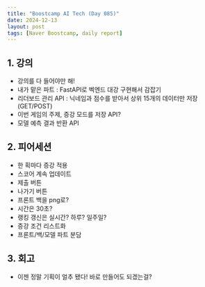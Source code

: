 ```yaml
---
title: "Boostcamp AI Tech (Day 085)"
date: 2024-12-13
layout: post
tags: [Naver Boostcamp, daily report]
---
```

## 1. 강의
- 강의를 다 들어야만 해!
- 내가 맡은 파트 : FastAPI로 벡엔드 대강 구현해서 감잡기
- 리더보드 관리 API : 닉네임과 점수를 받아서 상위 15개의 데이터만 저장 (GET/POST)
- 이번 게임의 주제, 증강 모드를 저장 API?
- 모델 예측 결과 반환 API

## 2. 피어세션
- 한 획마다 증강 적용
- 스코어 계속 업데이트
- 제출 버튼
- 나가기 버튼
- 프론트 백을 png로?
- 시간은 30초?
- 랭킹 갱신은 실시간? 하루? 일주일?
- 증강 조건 리스트화
- 프론트/백/모델 파트 분담

## 3. 회고
- 이젠 정말 기획이 얼추 됐다! 바로 만들어도 되겠는걸?